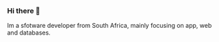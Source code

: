 ### Hi there 👋
Im a sfotware developer from South Africa, mainly focusing on app, web and databases.

